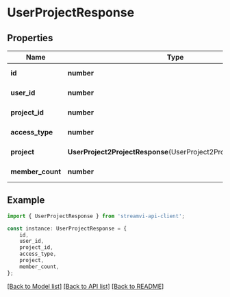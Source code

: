 # UserProjectResponse


## Properties

Name | Type | Description | Notes
------------ | ------------- | ------------- | -------------
**id** | **number** | Primary key | [default to undefined]
**user_id** | **number** | User id | [default to undefined]
**project_id** | **number** | Project id | [default to undefined]
**access_type** | **number** | Access type | [default to undefined]
**project** | **UserProject2ProjectResponse**(UserProject2ProjectResponse.md) | Project data | [default to undefined]
**member_count** | **number** | Members count | [default to undefined]

## Example

```typescript
import { UserProjectResponse } from 'streamvi-api-client';

const instance: UserProjectResponse = {
    id,
    user_id,
    project_id,
    access_type,
    project,
    member_count,
};
```

[[Back to Model list]](../README.md#documentation-for-models) [[Back to API list]](../README.md#documentation-for-api-endpoints) [[Back to README]](../README.md)
